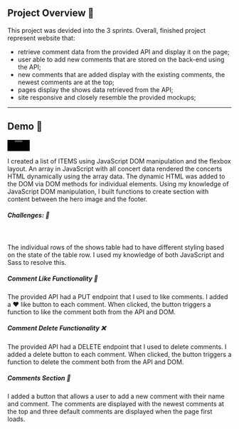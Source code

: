 ## Project Overview 🌱

This project was devided into the 3 sprints. Overall, finished project represent website that:

- retrieve comment data from the provided API and display it on the page; <br/>
- user able to add new comments that are stored on the back-end using the API; <br/>
- new comments that are added display with the existing comments, the newest comments are at the top; <br/>
- pages display the shows data retrieved from the API; <br/>
- site responsive and closely resemble the provided mockups; <br/>
<hr/>

## Demo 🌱 


<video src="https://user-images.githubusercontent.com/97055104/214915915-d9b24447-be22-4852-90b7-ff67b2022bc2.mp4" style="width: 50"> </video>


<p> I created a list of ITEMS using JavaScript DOM manipulation and the flexbox layout. An array in JavaScript with all concert data rendered the concerts HTML dynamically using the array data. The dynamic HTML was added to the DOM via DOM methods for individual elements. Using my knowledge of JavaScript DOM manipulation, I built functions to create section with content between the hero image and the footer.</p>
<h5> Challenges: 📍 </h5>
<br/>
<p>  The individual rows of the shows table had to have different styling based on the state of the table row. I used my knowledge of both JavaScript and Sass to resolve this.</p>
<h5> Comment Like Functionality 🖤 </h5>
<p> The provided API had a PUT endpoint that I used to like comments. I added a ❤️ like button to each comment. When clicked, the button triggers a function to like the comment both from the API and DOM. </p>

<h5> Comment Delete Functionality ❌ </h5>

<p> The provided API had a DELETE endpoint that I used to delete comments. I added a delete button to each comment. When clicked, the button triggers a function to delete the comment both from the API and DOM. </p>

<h5> Comments Section 💬 </h5>

<p>  I added a button that allows a user to add a new comment with their name and comment. The comments are displayed with the newest comments at the top and three default comments are displayed when the page first loads. </p>

